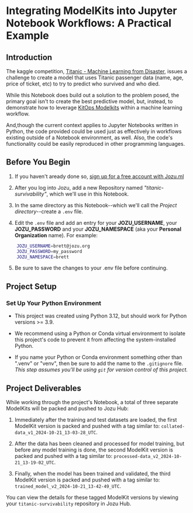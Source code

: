 # Integrating ModelKits into Jupyter Notebook Workflows: A Practical Example

## Introduction

The kaggle competition, [Titanic - Machine Learning from Disaster](https://www.kaggle.com/c/titanic), issues a challenge to create a model that uses Titanic passenger data (name, age, price of ticket, etc) to try to predict who survived and who died.  

While this Notebook does build out a solution to the problem posed, the primary goal isn't to create the best predictive model, but, instead, to demonstrate how to leverage [KitOps Modelkits](https://www.kitops.ml) within a machine learning workflow.

And,though the current context applies to Jupyter Notebooks written in Python, the code provided could be used just as effectively in workflows existing outside of a Notebook environment, as well.  Also, the code's functionality could be easily reproduced in other programming languages.

## Before You Begin

1. If you haven't aready done so, [sign up for a free account with Jozu.ml](https://api.jozu.ml/signup)

2. After you log into Jozu, add a new Repository named *"titanic-survivability"*, which we'll use in this Notebook.

3. In the same directory as this Notebook--which we'll call the *Project directory*--create a `.env` file.

4. Edit the `.env` file and add an entry for your **JOZU_USERNAME**, your **JOZU_PASSWORD** and your **JOZU_NAMESPACE** (aka your **Personal Organization** name). For example:
```bash
    JOZU_USERNAME=brett@jozu.org
    JOZU_PASSWORD=my_password
    JOZU_NAMESPACE=brett
```
5. Be sure to save the changes to your .env file before continuing.

## Project Setup

### Set Up Your Python Environment

- This project was created using Python 3.12, but should work for Python versions >= 3.9.

- We recommend using a Python or Conda virtual environment to isolate this project's code to prevent it from affecting the system-installed Python.

- If you name your Python or Conda environment something other than ".venv" or "venv", then be sure to add the name to the `.gitignore` file. *This step assumes you'll be using `git` for version control of this project.*

## Project Deliverables

While working through the project's Notebook, a total of three separate ModelKits will be packed and pushed to Jozu Hub:

1. Immediately after the training and test datasets are loaded, the first ModelKit version is packed and pushed with a tag similar to: `collated-data_v1_2024-10-21_13-03-28_UTC`.

2. After the data has been cleaned and processed for model training, but before any model training is done, the second ModelKit version is packed and pushed with a tag similar to: `processed-data_v2_2024-10-21_13-19-02_UTC`.

3. Finally, when the model has been trained and validated, the third ModelKit version is packed and pushed with a tag similar to: `trained_model_v2_2024-10-21_13-42-49_UTC`.

You can view the details for these tagged ModelKit versions by viewing your `titanic-survivability` repository in Jozu Hub.

